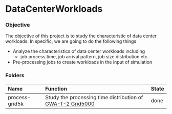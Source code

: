 DataCenterWorkloads
===================

### Objective
The objective of this project is to study the characteristic of data center workloads. In specific, we are going to do the following things
- Analyze the characteristics of data center workloads including
  - job process time, job arrival pattern, job size distribution etc.
- Pre-processing jobs to create workloads in the input of simulation

### Folders
|Name| Function| State|
|:----|:-------|:-----|
|process-grid5k| Study the processing time distribution of [GWA-T-2 Grid5000](https://github.com/hxwang/GreenDC-Summary/blob/master/traces/file/grid5k.md)| done|


